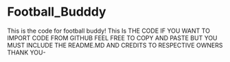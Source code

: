 # Football_Budddy
This is the code for football buddy!
This Is THE CODE IF YOU WANT TO IMPORT CODE FROM GITHUB
FEEL FREE TO COPY AND PASTE BUT YOU MUST INCLUDE THE README.MD AND CREDITS TO RESPECTIVE OWNERS
THANK YOU-
